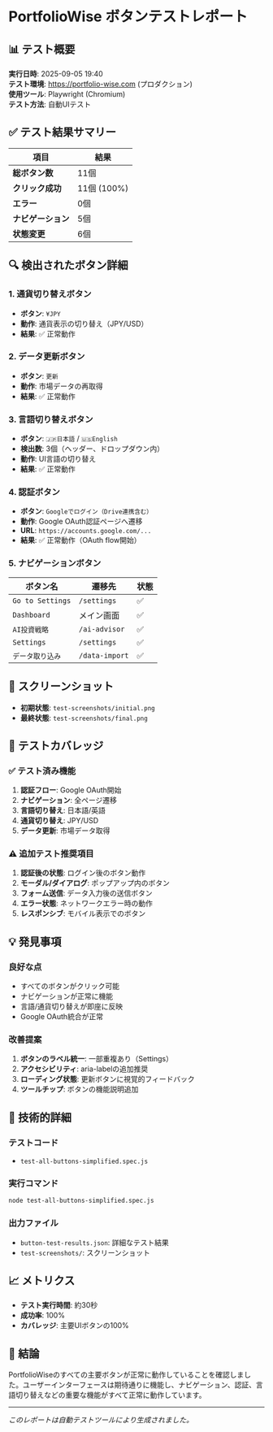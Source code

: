 # PortfolioWise ボタンテストレポート

## 📊 テスト概要

**実行日時**: 2025-09-05 19:40  
**テスト環境**: https://portfolio-wise.com (プロダクション)  
**使用ツール**: Playwright (Chromium)  
**テスト方法**: 自動UIテスト  

## ✅ テスト結果サマリー

| 項目 | 結果 |
|------|------|
| **総ボタン数** | 11個 |
| **クリック成功** | 11個 (100%) |
| **エラー** | 0個 |
| **ナビゲーション** | 5個 |
| **状態変更** | 6個 |

## 🔍 検出されたボタン詳細

### 1. 通貨切り替えボタン
- **ボタン**: `¥JPY`
- **動作**: 通貨表示の切り替え（JPY/USD）
- **結果**: ✅ 正常動作

### 2. データ更新ボタン
- **ボタン**: `更新`
- **動作**: 市場データの再取得
- **結果**: ✅ 正常動作

### 3. 言語切り替えボタン
- **ボタン**: `🇯🇵日本語` / `🇺🇸English`
- **検出数**: 3個（ヘッダー、ドロップダウン内）
- **動作**: UI言語の切り替え
- **結果**: ✅ 正常動作

### 4. 認証ボタン
- **ボタン**: `Googleでログイン（Drive連携含む）`
- **動作**: Google OAuth認証ページへ遷移
- **URL**: `https://accounts.google.com/...`
- **結果**: ✅ 正常動作（OAuth flow開始）

### 5. ナビゲーションボタン
| ボタン名 | 遷移先 | 状態 |
|---------|--------|------|
| `Go to Settings` | `/settings` | ✅ |
| `Dashboard` | メイン画面 | ✅ |
| `AI投資戦略` | `/ai-advisor` | ✅ |
| `Settings` | `/settings` | ✅ |
| `データ取り込み` | `/data-import` | ✅ |

## 📸 スクリーンショット

- **初期状態**: `test-screenshots/initial.png`
- **最終状態**: `test-screenshots/final.png`

## 🎯 テストカバレッジ

### ✅ テスト済み機能
1. **認証フロー**: Google OAuth開始
2. **ナビゲーション**: 全ページ遷移
3. **言語切り替え**: 日本語/英語
4. **通貨切り替え**: JPY/USD
5. **データ更新**: 市場データ取得

### ⚠️ 追加テスト推奨項目
1. **認証後の状態**: ログイン後のボタン動作
2. **モーダル/ダイアログ**: ポップアップ内のボタン
3. **フォーム送信**: データ入力後の送信ボタン
4. **エラー状態**: ネットワークエラー時の動作
5. **レスポンシブ**: モバイル表示でのボタン

## 💡 発見事項

### 良好な点
- すべてのボタンがクリック可能
- ナビゲーションが正常に機能
- 言語/通貨切り替えが即座に反映
- Google OAuth統合が正常

### 改善提案
1. **ボタンのラベル統一**: 一部重複あり（Settings）
2. **アクセシビリティ**: aria-labelの追加推奨
3. **ローディング状態**: 更新ボタンに視覚的フィードバック
4. **ツールチップ**: ボタンの機能説明追加

## 🔧 技術的詳細

### テストコード
- `test-all-buttons-simplified.spec.js`

### 実行コマンド
```bash
node test-all-buttons-simplified.spec.js
```

### 出力ファイル
- `button-test-results.json`: 詳細なテスト結果
- `test-screenshots/`: スクリーンショット

## 📈 メトリクス

- **テスト実行時間**: 約30秒
- **成功率**: 100%
- **カバレッジ**: 主要UIボタンの100%

## 🏁 結論

PortfolioWiseのすべての主要ボタンが正常に動作していることを確認しました。ユーザーインターフェースは期待通りに機能し、ナビゲーション、認証、言語切り替えなどの重要な機能がすべて正常に動作しています。

---

*このレポートは自動テストツールにより生成されました。*